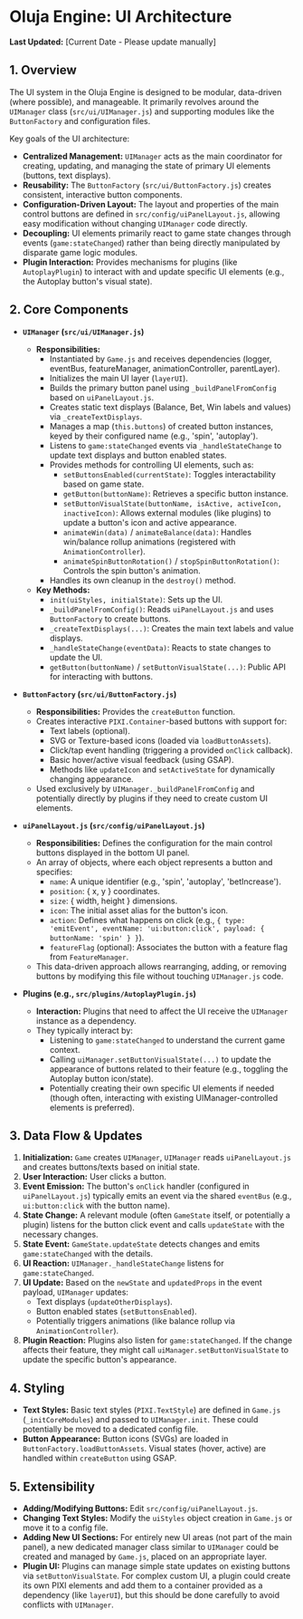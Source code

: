 # Oluja Engine: UI Architecture

**Last Updated:** [Current Date - Please update manually]

## 1. Overview

The UI system in the Oluja Engine is designed to be modular, data-driven (where possible), and manageable. It primarily revolves around the `UIManager` class (`src/ui/UIManager.js`) and supporting modules like the `ButtonFactory` and configuration files.

Key goals of the UI architecture:

*   **Centralized Management:** `UIManager` acts as the main coordinator for creating, updating, and managing the state of primary UI elements (buttons, text displays).
*   **Reusability:** The `ButtonFactory` (`src/ui/ButtonFactory.js`) creates consistent, interactive button components.
*   **Configuration-Driven Layout:** The layout and properties of the main control buttons are defined in `src/config/uiPanelLayout.js`, allowing easy modification without changing `UIManager` code directly.
*   **Decoupling:** UI elements primarily react to game state changes through events (`game:stateChanged`) rather than being directly manipulated by disparate game logic modules.
*   **Plugin Interaction:** Provides mechanisms for plugins (like `AutoplayPlugin`) to interact with and update specific UI elements (e.g., the Autoplay button's visual state).

## 2. Core Components

*   **`UIManager` (`src/ui/UIManager.js`)**
    *   **Responsibilities:**
        *   Instantiated by `Game.js` and receives dependencies (logger, eventBus, featureManager, animationController, parentLayer).
        *   Initializes the main UI layer (`layerUI`).
        *   Builds the primary button panel using `_buildPanelFromConfig` based on `uiPanelLayout.js`.
        *   Creates static text displays (Balance, Bet, Win labels and values) via `_createTextDisplays`.
        *   Manages a map (`this.buttons`) of created button instances, keyed by their configured name (e.g., 'spin', 'autoplay').
        *   Listens to `game:stateChanged` events via `_handleStateChange` to update text displays and button enabled states.
        *   Provides methods for controlling UI elements, such as:
            *   `setButtonsEnabled(currentState)`: Toggles interactability based on game state.
            *   `getButton(buttonName)`: Retrieves a specific button instance.
            *   `setButtonVisualState(buttonName, isActive, activeIcon, inactiveIcon)`: Allows external modules (like plugins) to update a button's icon and active appearance.
            *   `animateWin(data)` / `animateBalance(data)`: Handles win/balance rollup animations (registered with `AnimationController`).
            *   `animateSpinButtonRotation()` / `stopSpinButtonRotation()`: Controls the spin button's animation.
        *   Handles its own cleanup in the `destroy()` method.
    *   **Key Methods:**
        *   `init(uiStyles, initialState)`: Sets up the UI.
        *   `_buildPanelFromConfig()`: Reads `uiPanelLayout.js` and uses `ButtonFactory` to create buttons.
        *   `_createTextDisplays(...)`: Creates the main text labels and value displays.
        *   `_handleStateChange(eventData)`: Reacts to state changes to update the UI.
        *   `getButton(buttonName)` / `setButtonVisualState(...)`: Public API for interacting with buttons.

*   **`ButtonFactory` (`src/ui/ButtonFactory.js`)**
    *   **Responsibilities:** Provides the `createButton` function.
    *   Creates interactive `PIXI.Container`-based buttons with support for:
        *   Text labels (optional).
        *   SVG or Texture-based icons (loaded via `loadButtonAssets`).
        *   Click/tap event handling (triggering a provided `onClick` callback).
        *   Basic hover/active visual feedback (using GSAP).
        *   Methods like `updateIcon` and `setActiveState` for dynamically changing appearance.
    *   Used exclusively by `UIManager._buildPanelFromConfig` and potentially directly by plugins if they need to create custom UI elements.

*   **`uiPanelLayout.js` (`src/config/uiPanelLayout.js`)**
    *   **Responsibilities:** Defines the configuration for the main control buttons displayed in the bottom UI panel.
    *   An array of objects, where each object represents a button and specifies:
        *   `name`: A unique identifier (e.g., 'spin', 'autoplay', 'betIncrease').
        *   `position`: { x, y } coordinates.
        *   `size`: { width, height } dimensions.
        *   `icon`: The initial asset alias for the button's icon.
        *   `action`: Defines what happens on click (e.g., `{ type: 'emitEvent', eventName: 'ui:button:click', payload: { buttonName: 'spin' } }`).
        *   `featureFlag` (optional): Associates the button with a feature flag from `FeatureManager`.
    *   This data-driven approach allows rearranging, adding, or removing buttons by modifying this file without touching `UIManager.js` code.

*   **Plugins (e.g., `src/plugins/AutoplayPlugin.js`)**
    *   **Interaction:** Plugins that need to affect the UI receive the `UIManager` instance as a dependency.
    *   They typically interact by:
        *   Listening to `game:stateChanged` to understand the current game context.
        *   Calling `uiManager.setButtonVisualState(...)` to update the appearance of buttons related to their feature (e.g., toggling the Autoplay button icon/state).
        *   Potentially creating their own specific UI elements if needed (though often, interacting with existing UIManager-controlled elements is preferred).

## 3. Data Flow & Updates

1.  **Initialization:** `Game` creates `UIManager`, `UIManager` reads `uiPanelLayout.js` and creates buttons/texts based on initial state.
2.  **User Interaction:** User clicks a button.
3.  **Event Emission:** The button's `onClick` handler (configured in `uiPanelLayout.js`) typically emits an event via the shared `eventBus` (e.g., `ui:button:click` with the button name).
4.  **State Change:** A relevant module (often `GameState` itself, or potentially a plugin) listens for the button click event and calls `updateState` with the necessary changes.
5.  **State Event:** `GameState.updateState` detects changes and emits `game:stateChanged` with the details.
6.  **UI Reaction:** `UIManager._handleStateChange` listens for `game:stateChanged`.
7.  **UI Update:** Based on the `newState` and `updatedProps` in the event payload, `UIManager` updates:
    *   Text displays (`updateOtherDisplays`).
    *   Button enabled states (`setButtonsEnabled`).
    *   Potentially triggers animations (like balance rollup via `AnimationController`).
8.  **Plugin Reaction:** Plugins also listen for `game:stateChanged`. If the change affects their feature, they might call `uiManager.setButtonVisualState` to update the specific button's appearance.

## 4. Styling

*   **Text Styles:** Basic text styles (`PIXI.TextStyle`) are defined in `Game.js` (`_initCoreModules`) and passed to `UIManager.init`. These could potentially be moved to a dedicated config file.
*   **Button Appearance:** Button icons (SVGs) are loaded in `ButtonFactory.loadButtonAssets`. Visual states (hover, active) are handled within `createButton` using GSAP.

## 5. Extensibility

*   **Adding/Modifying Buttons:** Edit `src/config/uiPanelLayout.js`.
*   **Changing Text Styles:** Modify the `uiStyles` object creation in `Game.js` or move it to a config file.
*   **Adding New UI Sections:** For entirely new UI areas (not part of the main panel), a new dedicated manager class similar to `UIManager` could be created and managed by `Game.js`, placed on an appropriate layer.
*   **Plugin UI:** Plugins can manage simple state updates on existing buttons via `setButtonVisualState`. For complex custom UI, a plugin could create its own PIXI elements and add them to a container provided as a dependency (like `layerUI`), but this should be done carefully to avoid conflicts with `UIManager`.

